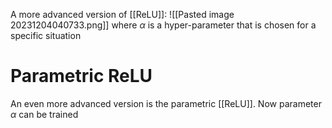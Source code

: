 A more advanced version of [[ReLU]]:
![[Pasted image 20231204040733.png]]
where $\alpha$ is a hyper-parameter that is chosen for a specific situation 
# Parametric ReLU
An even more advanced version is the parametric [[ReLU]]. Now parameter $\alpha$ can be trained